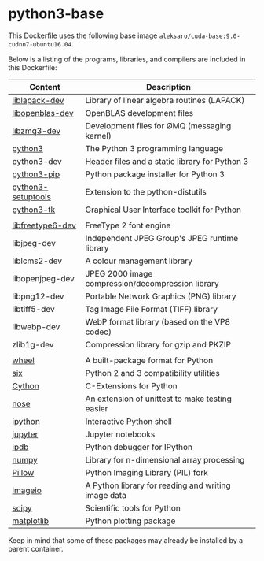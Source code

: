 # python3-base

This Dockerfile uses the following base image ``aleksaro/cuda-base:9.0-cudnn7-ubuntu16.04``.

Below is a listing of the programs, libraries, and compilers are included in this Dockerfile:

| Content                                                       | Description                                         |
|---------------------------------------------------------------|-----------------------------------------------------|
| [liblapack-dev](http://www.netlib.org/lapack/)                | Library of linear algebra routines (LAPACK)         |
| [libopenblas-dev](http://www.openblas.net/)                   | OpenBLAS development files                          |
| [libzmq3-dev](http://zeromq.org/)                             | Development files for ØMQ (messaging kernel)        |
| [python3](https://www.python.org/)                            | The Python 3 programming language                   |
| python3-dev                                                   | Header files and a static library for Python 3      |
| [python3-pip](http://www.pip-installer.org/)                  | Python package installer for Python 3               |
| [python3-setuptools](https://pypi.python.org/pypi/setuptools) | Extension to the python-distutils                   |
| [python3-tk](https://wiki.python.org/moin/TkInter)            | Graphical User Interface toolkit for Python         |
|                                                               |                                                     |
| [libfreetype6-dev](https://www.freetype.org/)                 | FreeType 2 font engine                              |
| libjpeg-dev                                                   | Independent JPEG Group's JPEG runtime library       |
| liblcms2-dev                                                  | A colour management library                         |
| libopenjpeg-dev                                               | JPEG 2000 image compression/decompression library   |
| libpng12-dev                                                  | Portable Network Graphics (PNG) library             |
| libtiff5-dev                                                  | Tag Image File Format (TIFF) library                |
| libwebp-dev                                                   | WebP format library (based on the VP8 codec)        |
| zlib1g-dev                                                    | Compression library for gzip and PKZIP              |
|                                                               |                                                     |
| [wheel](http://pythonwheels.com/)                             | A built-package format for Python                   |
| [six](https://pypi.python.org/pypi/six)                       | Python 2 and 3 compatibility utilities              |
| [Cython](http://cython.org/)                                  | C-Extensions for Python                             |
| [nose](https://nose.readthedocs.io/en/latest/)                | An extension of unittest to make testing easier     |
| [ipython](https://ipython.org/)                               | Interactive Python shell                            |
| [jupyter](http://jupyter.org/)                                | Jupyter notebooks                                   |
| [ipdb](https://github.com/gotcha/ipdb)                        | Python debugger for IPython                         |
| [numpy](http://www.numpy.org/)                                | Library for n-dimensional array processing          |
| [Pillow](https://python-pillow.org/)                          | Python Imaging Library (PIL) fork                   |
| [imageio](https://imageio.github.io/)                         | A Python library for reading and writing image data |
| [scipy](https://www.scipy.org/)                               | Scientific tools for Python                         |
| [matplotlib](http://matplotlib.org/)                          | Python plotting package                             |

Keep in mind that some of these packages may already be installed by a parent container.
